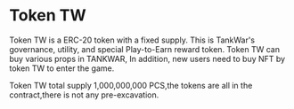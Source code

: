 # Token TW

Token TW is a ERC-20 token with a fixed supply. This is TankWar's governance, utility, and special Play-to-Earn reward token. Token TW can buy various props in TANKWAR, In addition, new users need to buy NFT by token TW to enter the game.

Token TW total supply 1,000,000,000 PCS,the tokens are all in the contract,there is not any pre-excavation.
